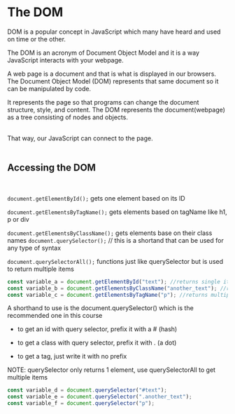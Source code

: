 # The DOM

DOM is a popular concept in JavaScript which many have heard and used on time or the other.

The DOM is an acronym of Document Object Model and it is a way JavaScript interacts with your webpage.

A web page is a document and that is what is displayed in our browsers. The Document Object Model (DOM) represents that same document so it can be manipulated by code.
<br />

It represents the page so that programs can change the document structure, style, and content. The DOM represents the document(webpage) as a tree consisting of nodes and objects.

<br />
That way, our JavaScript can connect to the page.
<br /><br />

## Accessing the DOM

<br />

`document.getElementById();` gets one element based on its ID

`document.getElementsByTagName();` gets elements based on tagName like h1, p or div

`document.getElementsByClassName();` gets elements base on their class names
`document.querySelector();` // this is a shortand that can be used for any type of syntax

`document.querySelectorAll();` functions just like querySelector but is used to return multiple items

```js
const variable_a = document.getElementById("text"); //returns single item
const variable_b = document.getElementsByClassName("another_text"); //returns multiple items
const variable_c = document.getElementsByTagName("p"); //returns multiple items
```

A shorthand to use is the document.querySelector() which is the recommended one in this course

- to get an id with query selector, prefix it with a # (hash)

- to get a class with query selector, prefix it with . (a dot)
- to get a tag, just write it with no prefix

NOTE: querySelector only returns 1 element, use querySelectorAll to get multiple items

```js
const variable_d = document.querySelector("#text");
const variable_e = document.querySelector(".another_text");
const variable_f = document.querySelector("p");
```
